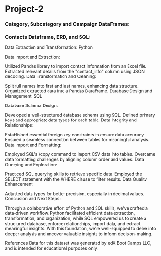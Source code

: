 # Project-2

### Category, Subcategory and Campaign DataFrames:


### Contacts Dataframe, ERD, and SQL:





Data Extraction and Transformation: Python

Data Import and Extraction:

Utilized Pandas library to import contact information from an Excel file.
Extracted relevant details from the "contact_info" column using JSON decoding.
Data Transformation and Cleaning:

Split full names into first and last names, enhancing data structure.
Organized extracted data into a Pandas DataFrame.
Database Design and Management: SQL

Database Schema Design:

Developed a well-structured database schema using SQL.
Defined primary keys and appropriate data types for each table.
Data Integrity and Relationships:

Established essential foreign key constraints to ensure data accuracy.
Ensured a seamless connection between tables for meaningful analysis.
Data Import and Formatting:

Employed SQL's \copy command to import CSV data into tables.
Overcame data formatting challenges by aligning column order and values.
Data Querying and Exploration:

Practiced SQL querying skills to retrieve specific data.
Employed the SELECT statement with the WHERE clause to filter results.
Data Quality Enhancement:

Adjusted data types for better precision, especially in decimal values.
Conclusion and Next Steps:

Through a collaborative effort of Python and SQL skills, we've crafted a data-driven workflow. Python facilitated efficient data extraction, transformation, and organization, while SQL empowered us to create a structured database, enforce relationships, import data, and extract meaningful insights. With this foundation, we're well-equipped to delve into deeper analysis and uncover valuable insights to inform decision-making.

References
Data for this dataset was generated by edX Boot Camps LLC, and is intended for educational purposes only.


